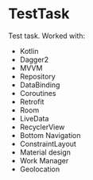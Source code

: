 # TestTask
Test task.
Worked with:
- Kotlin
- Dagger2
- MVVM
- Repository
- DataBinding
- Coroutines
- Retrofit
- Room
- LiveData
- RecyclerView
- Bottom Navigation
- ConstraintLayout
- Material design
- Work Manager
- Geolocation
